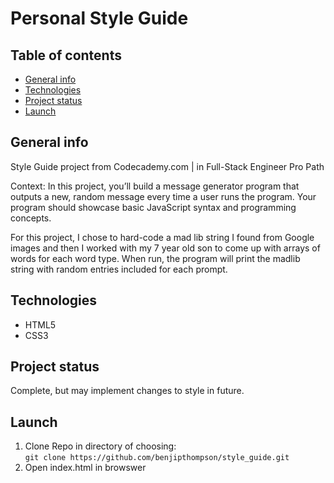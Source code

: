 # Personal Style Guide

## Table of contents
* [General info](#general-info)
* [Technologies](#technologies)
* [Project status](#project-status)
* [Launch](#launch)

## General info
Style Guide project from Codecademy.com | in Full-Stack Engineer Pro Path

Context: In this project, you’ll build a message generator program that outputs a new, random message every time a user runs the program. Your program should showcase basic JavaScript syntax and programming concepts.

For this project, I chose to hard-code a mad lib string I found from Google images and then I worked with my 7 year old son to come up with arrays of words for each word type. When run, the program will print the madlib string with random entries included for each prompt.

## Technologies
- HTML5
- CSS3

## Project status
Complete, but may implement changes to style in future.

## Launch
1. Clone Repo in directory of choosing:  
`git clone https://github.com/benjipthompson/style_guide.git`
2. Open index.html in browswer
